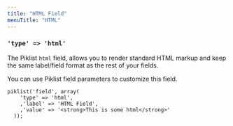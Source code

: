```yaml
---
title: "HTML Field"
menuTitle: "HTML"
---
```

### `'type' => 'html'`

The Piklist `html` field, allows you to render standard HTML markup and keep the same label/field format as the rest of your fields.

You can use Piklist field parameters to customize this field.

```
piklist('field', array(
    'type' => 'html',
    ,'label' => 'HTML Field',
    ,'value' => '<strong>This is some html</strong>'
  ));
```
